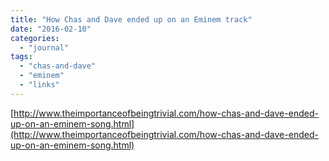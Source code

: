 ```yaml
---
title: "How Chas and Dave ended up on an Eminem track"
date: "2016-02-10"
categories: 
  - "journal"
tags: 
  - "chas-and-dave"
  - "eminem"
  - "links"
---
```


[http://www.theimportanceofbeingtrivial.com/how-chas-and-dave-ended-up-on-an-eminem-song.html](http://www.theimportanceofbeingtrivial.com/how-chas-and-dave-ended-up-on-an-eminem-song.html)
